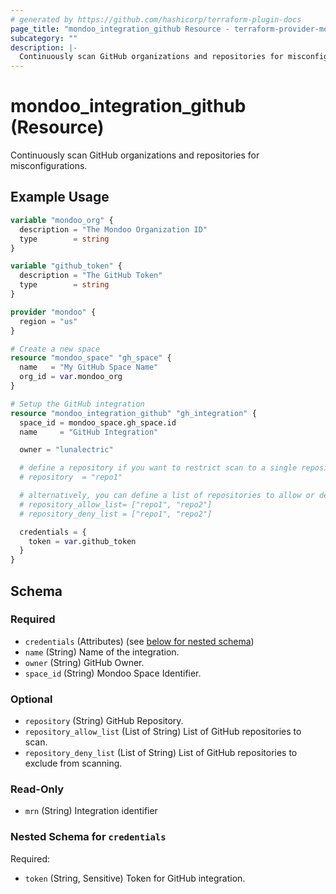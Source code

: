 ```yaml
---
# generated by https://github.com/hashicorp/terraform-plugin-docs
page_title: "mondoo_integration_github Resource - terraform-provider-mondoo"
subcategory: ""
description: |-
  Continuously scan GitHub organizations and repositories for misconfigurations.
---
```


# mondoo_integration_github (Resource)

Continuously scan GitHub organizations and repositories for misconfigurations.

## Example Usage

```terraform
variable "mondoo_org" {
  description = "The Mondoo Organization ID"
  type        = string
}

variable "github_token" {
  description = "The GitHub Token"
  type        = string
}

provider "mondoo" {
  region = "us"
}

# Create a new space
resource "mondoo_space" "gh_space" {
  name   = "My GitHub Space Name"
  org_id = var.mondoo_org
}

# Setup the GitHub integration
resource "mondoo_integration_github" "gh_integration" {
  space_id = mondoo_space.gh_space.id
  name     = "GitHub Integration"

  owner = "lunalectric"

  # define a repository if you want to restrict scan to a single repository
  # repository  = "repo1"

  # alternatively, you can define a list of repositories to allow or deny scanning
  # repository_allow_list= ["repo1", "repo2"]
  # repository_deny_list = ["repo1", "repo2"]

  credentials = {
    token = var.github_token
  }
}
```

<!-- schema generated by tfplugindocs -->
## Schema

### Required

- `credentials` (Attributes) (see [below for nested schema](#nestedatt--credentials))
- `name` (String) Name of the integration.
- `owner` (String) GitHub Owner.
- `space_id` (String) Mondoo Space Identifier.

### Optional

- `repository` (String) GitHub Repository.
- `repository_allow_list` (List of String) List of GitHub repositories to scan.
- `repository_deny_list` (List of String) List of GitHub repositories to exclude from scanning.

### Read-Only

- `mrn` (String) Integration identifier

<a id="nestedatt--credentials"></a>
### Nested Schema for `credentials`

Required:

- `token` (String, Sensitive) Token for GitHub integration.
